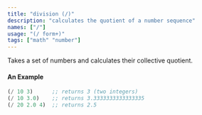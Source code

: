 ```yaml
---
title: "division (/)"
description: "calculates the quotient of a number sequence"
names: ["/"]
usage: "(/ form+)"
tags: ["math" "number"]
---
```


Takes a set of numbers and calculates their collective quotient.

#### An Example

```scheme
(/ 10 3)      ;; returns 3 (two integers)
(/ 10 3.0)    ;; returns 3.3333333333333335
(/ 20 2.0 4)  ;; returns 2.5
```
